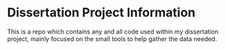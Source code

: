# Dissertation Project Information

This is a repo which contains any and all code used within my dissertation project, mainly focused on the small tools to help gather the data needed.
